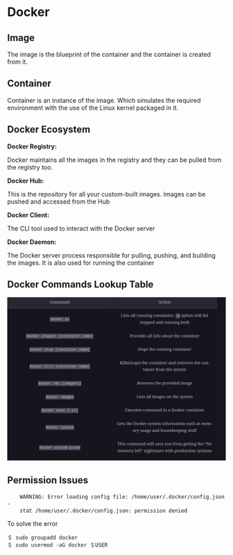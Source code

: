 # Docker

## Image

The image is the blueprint of the container and the container is created from it.

## Container

Container is an instance of the image. Which simulates the required environment with the use of the Linux kernel packaged in it.

## Docker Ecosystem

__Docker Registry:__

Docker maintains all the images in the registry and they can be pulled from the registry too.

__Docker Hub:__

This is the repository for all your custom-built images. Images can be pushed and accessed from the Hub

__Docker Client:__

The CLI tool used to interact with the Docker server

__Docker Daemon:__

The Docker server process responsible for pulling, pushing, and building the images. It is also used for running the container

## Docker Commands Lookup Table

![Docker Commands](/images/dc-commands.png)

## Permission Issues

```
    WARNING: Error loading config file: /home/user/.docker/config.json -
    stat /home/user/.docker/config.json: permission denied
```

To solve the error
```
＄ sudo groupadd docker
＄ sudo usermod -aG docker ＄USER
```